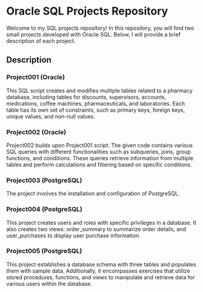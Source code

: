 # Oracle SQL Projects Repository

Welcome to my SQL projects repository! In this repository, you will find two small projects developed with Oracle SQL. Below, I will provide a brief description of each project.

## Description

### Project001 (Oracle)

This SQL script creates and modifies multiple tables related to a pharmacy database, including tables for discounts, supervisors, accounts, medications, coffee machines, pharmaceuticals, and laboratories. Each table has its own set of constraints, such as primary keys, foreign keys, unique values, and non-null values.

### Project002 (Oracle)

Project002 builds upon Project001 script. The given code contains various SQL queries with different functionalities such as subqueries, joins, group functions, and conditions. These queries retrieve information from multiple tables and perform calculations and filtering based on specific conditions.

### Project003 (PostgreSQL)

The project involves the installation and configuration of PostgreSQL.

### Project004 (PostgreSQL)

This project creates users and roles with specific privileges in a database. It also creates two views: order_summary to summarize order details, and user_purchases to display user purchase information.

### Project005 (PostgreSQL)

This project establishes a database schema with three tables and populates them with sample data. Additionally, it encompasses exercises that utilize stored procedures, functions, and views to manipulate and retrieve data for various users within the database.
